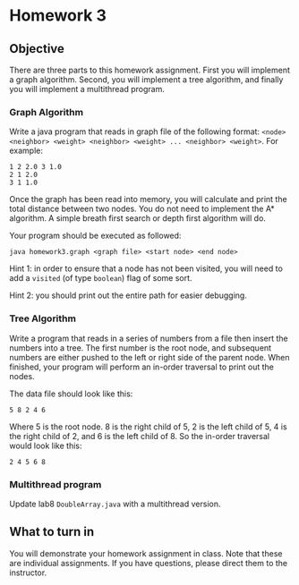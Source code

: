 # Homework 3

## Objective

There are three parts to this homework assignment.  First you will implement a graph algorithm.  Second, you will implement a tree algorithm, and finally you will implement a multithread program.

### Graph Algorithm

Write a java program that reads in graph file of the following format: `<node> <neighbor> <weight> <neighbor> <weight> ... <neighbor> <weight>`.  For example:

```
1 2 2.0 3 1.0
2 1 2.0
3 1 1.0
```

Once the graph has been read into memory, you will calculate and print the total distance between two nodes.  You do not need to implement the A* algorithm.  A simple breath first search or depth first algorithm will do.  

Your program should be executed as followed:

```
java homework3.graph <graph file> <start node> <end node>
```
Hint 1: in order to ensure that a node has not been visited, you will need to add a `visited` (of type `boolean`) flag of some sort.

Hint 2: you should print out the entire path for easier debugging.

### Tree Algorithm

Write a program that reads in a series of numbers from a file then insert the numbers into a tree.  The first number is the root node, and subsequent numbers are either pushed to the left or right side of the parent node.  When finished, your program will perform an in-order traversal to print out the nodes.

The data file should look like this:

```
5 8 2 4 6
``` 
Where 5 is the root node.  8 is the right child of 5, 2 is the left child of 5,  4 is the right child of 2, and 6 is the left child of 8.  So the in-order traversal would look like this:

```
2 4 5 6 8
```

### Multithread program

Update lab8 `DoubleArray.java` with a multithread version.


## What to turn in

You will demonstrate your homework assignment in class.  Note that these are individual assignments.  If you have questions, please direct them to the instructor.

